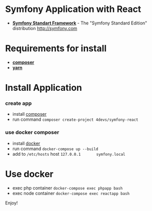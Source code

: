 Symfony Application with React
==============================

* [**Symfony Standart Framework**][1] - The "Symfony Standard Edition" distribution http://symfony.com

Requirements for install
========================
* [**composer**][2]
* [**yarn**][3]

Install Application
===================

### create app
* install [composer][2]
* run command `composer create-project 4devs/symfony-react`

### use docker composer
* install [docker][4]
* run command `docker-compose up --build`
* add to `/etc/hosts` host `127.0.0.1       symfony.local`

Use docker
==========
* exec php container `docker-compose exec phpapp bash`
* exec node container `docker-compose exec reactapp bash`

Enjoy!

[1]:  https://github.com/symfony/symfony-standard
[2]:  https://getcomposer.org/
[3]:  https://yarnpkg.com/
[4]:  https://www.docker.com/
